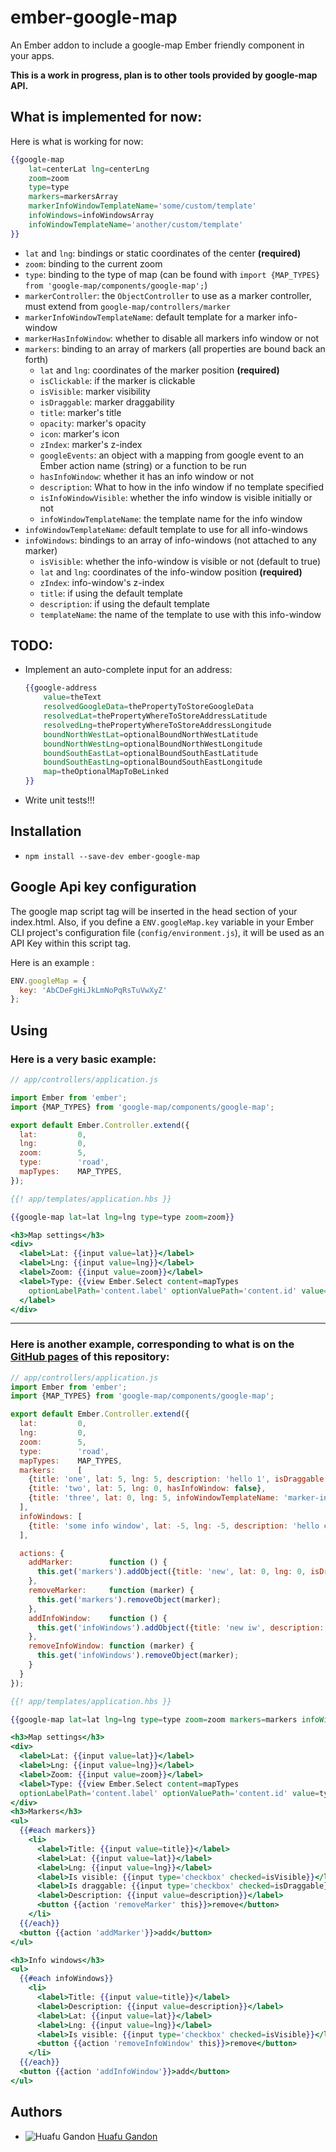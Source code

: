 # ember-google-map

An Ember addon to include a google-map Ember friendly component in your apps.

**This is a work in progress, plan is to other tools provided by google-map API.**

## What is implemented for now:

Here is what is working for now:

```handlebars
{{google-map
    lat=centerLat lng=centerLng
    zoom=zoom
    type=type
    markers=markersArray
    markerInfoWindowTemplateName='some/custom/template'
    infoWindows=infoWindowsArray
    infoWindowTemplateName='another/custom/template'
}}
```

* `lat` and `lng`: bindings or static coordinates of the center **(required)**
* `zoom`: binding to the current zoom
* `type`: binding to the type of map (can be found with `import {MAP_TYPES} from 'google-map/components/google-map';`)
* `markerController`: the `ObjectController` to use as a marker controller, must extend from `google-map/controllers/marker`
* `markerInfoWindowTemplateName`: default template for a marker info-window
* `markerHasInfoWindow`: whether to disable all markers info window or not
* `markers`: binding to an array of markers (all properties are bound back an forth)
    * `lat` and `lng`: coordinates of the marker position **(required)**
    * `isClickable`: if the marker is clickable
    * `isVisible`:  marker visibility
    * `isDraggable`: marker draggability
    * `title`: marker's title
    * `opacity`: marker's opacity
    * `icon`: marker's icon
    * `zIndex`: marker's z-index
    * `googleEvents`: an object with a mapping from google event to an Ember action name (string) or a function to be run
    * `hasInfoWindow`: whether it has an info window or not
    * `description`: What to how in the info window if no template specified
    * `isInfoWindowVisible`: whether the info window is visible initially or not
    * `infoWindowTemplateName`: the template name for the info window
* `infoWindowTemplateName`: default template to use for all info-windows
* `infoWindows`: bindings to an array of info-windows (not attached to any marker)
    * `isVisible`: whether the info-window is visible or not (default to true)
    * `lat` and `lng`: coordinates of the info-window position **(required)**
    * `zIndex`: info-window's z-index
    * `title`: if using the default template
    * `description`: if using the default template
    * `templateName`: the name of the template to use with this info-window

## TODO:

* Implement an auto-complete input for an address:

    ```handlebars
    {{google-address
        value=theText
        resolvedGoogleData=thePropertyToStoreGoogleData
        resolvedLat=thePropertyWhereToStoreAddressLatitude
        resolvedLng=thePropertyWhereToStoreAddressLongitude
        boundNorthWestLat=optionalBoundNorthWestLatitude
        boundNorthWestLng=optionalBoundNorthWestLongitude
        boundSouthEastLat=optionalBoundSouthEastLatitude
        boundSouthEastLng=optionalBoundSouthEastLongitude
        map=theOptionalMapToBeLinked
    }}
    ```

* Write unit tests!!!


## Installation

* `npm install --save-dev ember-google-map`

## Google Api key configuration

The google map script tag will be inserted in the head section of your index.html.
Also, if you define a `ENV.googleMap.key` variable in your Ember CLI project's configuration file (`config/environment.js`), it will be used as an API Key within this script tag.

Here is an example :

```js
ENV.googleMap = {
  key: 'AbCDeFgHiJkLmNoPqRsTuVwXyZ'
};
```

## Using

### Here is a very basic example:

```js
// app/controllers/application.js

import Ember from 'ember';
import {MAP_TYPES} from 'google-map/components/google-map';

export default Ember.Controller.extend({
  lat:         0,
  lng:         0,
  zoom:        5,
  type:        'road',
  mapTypes:    MAP_TYPES,
});
```

```handlebars
{{! app/templates/application.hbs }}

{{google-map lat=lat lng=lng type=type zoom=zoom}}

<h3>Map settings</h3>
<div>
  <label>Lat: {{input value=lat}}</label>
  <label>Lng: {{input value=lng}}</label>
  <label>Zoom: {{input value=zoom}}</label>
  <label>Type: {{view Ember.Select content=mapTypes
    optionLabelPath='content.label' optionValuePath='content.id' value=type}}
  </label>
</div>

```


---

### Here is another example, corresponding to what is on the [GitHub pages](http://huafu.github.io/ember-google-map/) of this repository:

```js
// app/controllers/application.js
import Ember from 'ember';
import {MAP_TYPES} from 'google-map/components/google-map';

export default Ember.Controller.extend({
  lat:         0,
  lng:         0,
  zoom:        5,
  type:        'road',
  mapTypes:    MAP_TYPES,
  markers:     [
    {title: 'one', lat: 5, lng: 5, description: 'hello 1', isDraggable: true},
    {title: 'two', lat: 5, lng: 0, hasInfoWindow: false},
    {title: 'three', lat: 0, lng: 5, infoWindowTemplateName: 'marker-info-window', helloWorld: 'Hello World!'}
  ],
  infoWindows: [
    {title: 'some info window', lat: -5, lng: -5, description: 'hello everybody!'}
  ],

  actions: {
    addMarker:        function () {
      this.get('markers').addObject({title: 'new', lat: 0, lng: 0, isDraggable: true});
    },
    removeMarker:     function (marker) {
      this.get('markers').removeObject(marker);
    },
    addInfoWindow:    function () {
      this.get('infoWindows').addObject({title: 'new iw', description: 'hello', lat: -5, lng: 0});
    },
    removeInfoWindow: function (marker) {
      this.get('infoWindows').removeObject(marker);
    }
  }
});

```

```handlebars
{{! app/templates/application.hbs }}

{{google-map lat=lat lng=lng type=type zoom=zoom markers=markers infoWindows=infoWindows}}

<h3>Map settings</h3>
<div>
  <label>Lat: {{input value=lat}}</label>
  <label>Lng: {{input value=lng}}</label>
  <label>Zoom: {{input value=zoom}}</label>
  <label>Type: {{view Ember.Select content=mapTypes
  optionLabelPath='content.label' optionValuePath='content.id' value=type}}</label>
</div>
<h3>Markers</h3>
<ul>
  {{#each markers}}
    <li>
      <label>Title: {{input value=title}}</label>
      <label>Lat: {{input value=lat}}</label>
      <label>Lng: {{input value=lng}}</label>
      <label>Is visible: {{input type='checkbox' checked=isVisible}}</label>
      <label>Is draggable: {{input type='checkbox' checked=isDraggable}}</label>
      <label>Description: {{input value=description}}</label>
      <button {{action 'removeMarker' this}}>remove</button>
    </li>
  {{/each}}
  <button {{action 'addMarker'}}>add</button>
</ul>

<h3>Info windows</h3>
<ul>
  {{#each infoWindows}}
    <li>
      <label>Title: {{input value=title}}</label>
      <label>Description: {{input value=description}}</label>
      <label>Lat: {{input value=lat}}</label>
      <label>Lng: {{input value=lng}}</label>
      <label>Is visible: {{input type='checkbox' checked=isVisible}}</label>
      <button {{action 'removeInfoWindow' this}}>remove</button>
    </li>
  {{/each}}
  <button {{action 'addInfoWindow'}}>add</button>
</ul>

```


## Authors

* ![Huafu Gandon](https://s.gravatar.com/avatar/950590a0d4bc96f4a239cac955112eeb?s=24) [Huafu Gandon](https://github.com/huafu)
